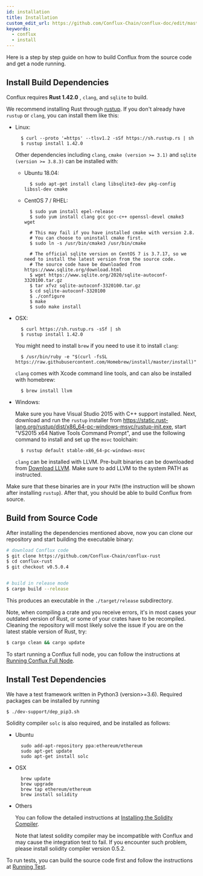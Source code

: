 ```yaml
---
id: installation
title: Installation
custom_edit_url: https://github.com/Conflux-Chain/conflux-doc/edit/master/docs/install.md
keywords:
  - conflux
  - install
---
```


Here is a step by step guide on how to build Conflux from the source code and get a node running.

## Install Build Dependencies

Conflux requires **Rust 1.42.0** , `clang`, and `sqlite` to build.

We recommend installing Rust through [rustup](https://www.rustup.rs/). If you don't already have `rustup` or `clang`, you can install them like this:

* Linux:

        $ curl --proto '=https' --tlsv1.2 -sSf https://sh.rustup.rs | sh
        $ rustup install 1.42.0
    
    Other dependencies including `clang`, `cmake (version >= 3.1)` and `sqlite (version >= 3.8.3)` can be installed with:

    - Ubuntu 18.04:

            $ sudo apt-get install clang libsqlite3-dev pkg-config libssl-dev cmake
        
    - CentOS 7 / RHEL: 
    
            $ sudo yum install epel-release
            $ sudo yum install clang gcc gcc-c++ openssl-devel cmake3 wget

            # This may fail if you have installed cmake with version 2.8. 
            # You can choose to uninstall cmake first.
            $ sudo ln -s /usr/bin/cmake3 /usr/bin/cmake

            # The official sqlite version on CentOS 7 is 3.7.17, so we need to install the latest version from the source code.
            # The source code have be downloaded from https://www.sqlite.org/download.html
            $ wget https://www.sqlite.org/2020/sqlite-autoconf-3320100.tar.gz
            $ tar xfvz sqlite-autoconf-3320100.tar.gz
            $ cd sqlite-autoconf-3320100
            $ ./configure
            $ make
            $ sudo make install
    
* OSX:

        $ curl https://sh.rustup.rs -sSf | sh
        $ rustup install 1.42.0

    You might need to install `brew` if you need to use it to install `clang`:

        $ /usr/bin/ruby -e "$(curl -fsSL https://raw.githubusercontent.com/Homebrew/install/master/install)"
    
    `clang` comes with Xcode command line tools, and can also be installed with homebrew:
    
        $ brew install llvm    

* Windows:

    Make sure you have Visual Studio 2015 with C++ support installed. Next, download and run the `rustup` installer from https://static.rust-lang.org/rustup/dist/x86_64-pc-windows-msvc/rustup-init.exe, start "VS2015 x64 Native Tools Command Prompt", and use the following command to install and set up the `msvc` toolchain:

        $ rustup default stable-x86_64-pc-windows-msvc

    `clang` can be installed with LLVM. Pre-built binaries can be downloaded from [Download LLVM](https://releases.llvm.org/download.html#8.0.0). Make sure to add LLVM to the system PATH as instructed.

Make sure that these binaries are in your `PATH` (the instruction will be shown after installing `rustup`). After that, you should be able to build Conflux from source.

## Build from Source Code
After installing the dependencies mentioned above, now you can clone our repository and start building the executable binary:

```bash
# download Conflux code
$ git clone https://github.com/Conflux-Chain/conflux-rust
$ cd conflux-rust
$ git checkout v0.5.0.4


# build in release mode
$ cargo build --release
```

This produces an executable in the `./target/release` subdirectory.

Note, when compiling a crate and you receive errors, it's in most cases your
outdated version of Rust, or some of your crates have to be recompiled.
Cleaning the repository will most likely solve the issue if you are on the
latest stable version of Rust, try:

```bash
$ cargo clean && cargo update
```

To start running a Conflux full node, you can follow the instructions at [Running Conflux Full Node](get_started.md#running-conflux-full-node).

## Install Test Dependencies

We have a test framework written in Python3 (version>=3.6). Required packages can be installed by running
```bash
$ ./dev-support/dep_pip3.sh
```

Solidity compiler `solc` is also required, and be installed as follows:

* Ubuntu

        sudo add-apt-repository ppa:ethereum/ethereum
        sudo apt-get update
        sudo apt-get install solc

* OSX

        brew update
        brew upgrade
        brew tap ethereum/ethereum
        brew install solidity

* Others

    You can follow the detailed instructions at [Installing the Solidity Compiler](https://solidity.readthedocs.io/en/v0.5.7/installing-solidity.html#binary-packages).

    Note that latest solidity compiler may be incompatible with Conflux and may cause the integration test to fail. If you encounter such problem, please install solidity compiler version 0.5.2.

To run tests, you can build the source code first and follow the instructions at [Running Test](get_started.md#running-test).

